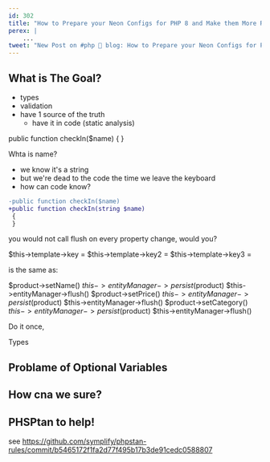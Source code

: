 ```yaml
---
id: 302
title: "How to Prepare your Neon Configs for PHP 8 and Make them More Readable"
perex: |
    ...
tweet: "New Post on #php 🐘 blog: How to Prepare your Neon Configs for PHP 8 and Make them More Readable       #nettefw"
---
```


## What is The Goal?

- types
- validation
- have 1 source of the truth
    - have it in code (static analysis)


public function checkIn($name)
{
}

Whta is name?

- we know it's a string
- but we're dead to the code the time we leave the keyboard
- how can code know?

```diff
-public function checkIn($name)
+public function checkIn(string $name)
 {
 }
```


you would not call flush on every property change, would you?

$this->template->key =
$this->template->key2 =
$this->template->key3 =

is the same as:

$product->setName()
$this->entityManager->persist($product)
$this->entityManager->flush()
$product->setPrice()
$this->entityManager->persist($product)
$this->entityManager->flush()
$product->setCategory()
$this->entityManager->persist($product)
$this->entityManager->flush()


Do it once,



Types

## Problame of Optional Variables


## How cna we sure?




## PHSPtan to help!

see https://github.com/symplify/phpstan-rules/commit/b5465172f1fa2d77f495b17b3de91cedc0588807
